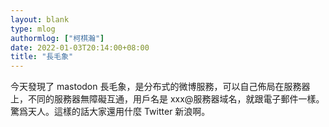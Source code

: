 ```yaml
---
layout: blank
type: mlog
authormlog: ["柯棋瀚"]
date: 2022-01-03T20:14:00+08:00
title: "長毛象"
---
```


今天發現了 mastodon 長毛象，是分布式的微博服務，可以自己佈局在服務器上，不同的服務器無障礙互通，用戶名是 xxx@服務器域名，就跟電子郵件一樣。驚爲天人。這樣的話大家還用什麼 Twitter 新浪啊。
